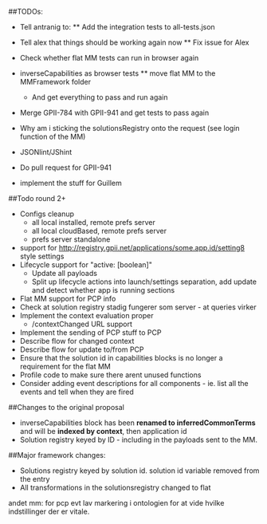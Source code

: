 ##TODOs:
* Tell antranig to:
** Add the integration tests to all-tests.json

* Tell alex that things should be working again now
** Fix issue for Alex

* Check whether flat MM tests can run in browser again
* inverseCapabilities as browser tests
** move flat MM to the MMFramework folder
    - And get everything to pass and run again
* Merge GPII-784 with GPII-941 and get tests to pass again
* Why am i sticking the solutionsRegistry onto the request (see login function of the MM)
* JSONlint/JShint
* Do pull request for GPII-941

* implement the stuff for Guillem

##Todo round 2+
* Configs cleanup
    - all local installed, remote prefs server
    - all local cloudBased, remote prefs server
    - prefs server standalone
* support for http://registry.gpii.net/applications/some.app.id/setting8 style settings
* Lifecycle support for "active: [boolean]"
    - Update all payloads
    - Split up lifecycle actions into launch/settings separation, add update and detect whether app is running sections
* Flat MM support for PCP info
* Check at solution registry stadig fungerer som server - at queries virker
* Implement the context evaluation proper
   - /contextChanged URL support
* Implement the sending of PCP stuff to PCP
* Describe flow for changed context
* Describe flow for update to/from PCP
* Ensure that the solution id in capabilities blocks is no longer a requirement for the flat MM
* Profile code to make sure there arent unused functions
* Consider adding event descriptions for all components - ie. list all the events and tell when they are fired

##Changes to the original proposal
* inverseCapabilities block has been **renamed to inferredCommonTerms** and will be **indexed by context**, then application id
* Solution registry keyed by ID - including in the payloads sent to the MM.

##Major framework changes:
* Solutions registry keyed by solution id. solution id variable removed from the entry
* All transformations in the solutionsregistry changed to flat

andet mm:
for pcp evt lav markering i ontologien for at vide hvilke indstillinger der er vitale. 




